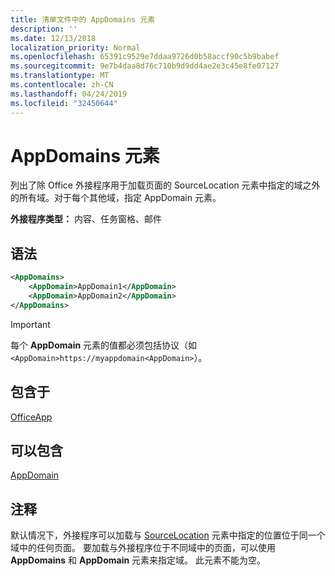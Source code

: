 ```yaml
---
title: 清单文件中的 AppDomains 元素
description: ''
ms.date: 12/13/2018
localization_priority: Normal
ms.openlocfilehash: 65391c9529e7ddaa9726d0b58accf90c5b9babef
ms.sourcegitcommit: 9e7b4daa8d76c710b9d9dd4ae2e3c45e8fe07127
ms.translationtype: MT
ms.contentlocale: zh-CN
ms.lasthandoff: 04/24/2019
ms.locfileid: "32450644"
---
```

# <a name="appdomains-element"></a>AppDomains 元素

列出了除 Office 外接程序用于加载页面的 SourceLocation 元素中指定的域之外的所有域。对于每个其他域，指定 AppDomain 元素。

 **外接程序类型：** 内容、任务窗格、邮件

## <a name="syntax"></a>语法

```XML
<AppDomains>
    <AppDomain>AppDomain1</AppDomain>
    <AppDomain>AppDomain2</AppDomain>
</AppDomains>
```

> [!IMPORTANT]
> 每个 **AppDomain** 元素的值都必须包括协议（如 `<AppDomain>https://myappdomain<AppDomain>`）。

## <a name="contained-in"></a>包含于

[OfficeApp](officeapp.md)

## <a name="can-contain"></a>可以包含

[AppDomain](appdomain.md)

## <a name="remarks"></a>注释

默认情况下，外接程序可以加载与 [SourceLocation](sourcelocation.md) 元素中指定的位置位于同一个域中的任何页面。 要加载与外接程序位于不同域中的页面，可以使用 **AppDomains** 和 **AppDomain** 元素来指定域。 此元素不能为空。
